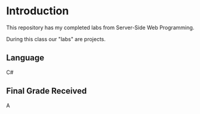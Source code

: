 # Introduction
  This repository has my completed labs from Server-Side Web Programming.
  
  During this class our "labs" are projects.
## Language
  C#
  
## Final Grade Received
  A
